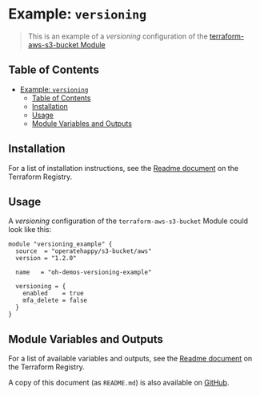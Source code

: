 # Example: `versioning`

> This is an example of a _versioning_ configuration of the [terraform-aws-s3-bucket Module](https://registry.terraform.io/modules/operatehappy/s3-bucket/)

## Table of Contents

- [Example: `versioning`](#example-versioning)
  - [Table of Contents](#table-of-contents)
  - [Installation](#installation)
  - [Usage](#usage)
  - [Module Variables and Outputs](#module-variables-and-outputs)

## Installation

For a list of installation instructions, see the [Readme document](https://registry.terraform.io/modules/operatehappy/s3-bucket/) on the Terraform Registry.

## Usage

A _versioning_ configuration of the `terraform-aws-s3-bucket` Module could look like this:

```hcl
module "versioning_example" {
  source  = "operatehappy/s3-bucket/aws"
  version = "1.2.0"

  name   = "oh-demos-versioning-example"

  versioning = {
    enabled    = true
    mfa_delete = false
  }
}
```

## Module Variables and Outputs

For a list of available variables and outputs, see the [Readme document](https://registry.terraform.io/modules/operatehappy/s3-bucket/) on the Terraform Registry.

A copy of this document (as `README.md`) is also available on [GitHub](https://github.com/operatehappy/terraform-aws-s3-bucket/blob/master/README.md#readme).
